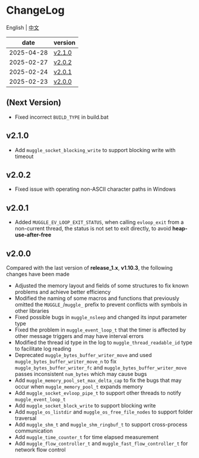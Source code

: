 # ChangeLog 
English | [中文](./CHANGELOG_cn.md)

| date | version |
| ---- | ---- |
| 2025-04-28 | [v2.1.0](#v210) |
| 2025-02-27 | [v2.0.2](#v202) |
| 2025-02-24 | [v2.0.1](#v201) |
| 2025-02-23 | [v2.0.0](#v200) |

## (Next Version)
* Fixed incorrect `BUILD_TYPE` in build.bat

## v2.1.0
* Add `muggle_socket_blocking_write` to support blocking write with timeout

## v2.0.2
* Fixed issue with operating non-ASCII character paths in Windows

## v2.0.1
* Added `MUGGLE_EV_LOOP_EXIT_STATUS`, when calling `evloop_exit` from a non-current thread, the status is not set to exit directly, to avoid **heap-use-after-free**

## v2.0.0
Compared with the last version of **release_1.x**, **v1.10.3**, the following changes have been made
* Adjusted the memory layout and fields of some structures to fix known problems and achieve better efficiency
* Modified the naming of some macros and functions that previously omitted the `MUGGLE_`/`muggle_` prefix to prevent conflicts with symbols in other libraries
* Fixed possible bugs in `muggle_nsleep` and changed its input parameter type
* Fixed the problem in `muggle_event_loop_t` that the timer is affected by other message triggers and may have interval errors
* Modified the thread id type in the log to `muggle_thread_readable_id` type to facilitate log reading
* Deprecated `muggle_bytes_buffer_writer_move` and used `muggle_bytes_buffer_writer_move_n` to fix `muggle_bytes_buffer_writer_fc` and `muggle_bytes_buffer_writer_move` passes inconsistent `num_bytes` which may cause bugs
* Add `muggle_memory_pool_set_max_delta_cap` to fix the bugs that may occur when `muggle_memory_pool_t` expands memory
* Add `muggle_socket_evloop_pipe_t` to support other threads to notify `muggle_event_loop_t`
* Add `muggle_socket_block_write` to support blocking write
* Add `muggle_os_listdir` and `muggle_os_free_file_nodes` to support folder traversal
* Add `muggle_shm_t` and `muggle_shm_ringbuf_t` to support cross-process communication
* Add `muggle_time_counter_t` for time elapsed measurement
* Add `muggle_flow_controller_t` and `muggle_fast_flow_controller_t` for network flow control
